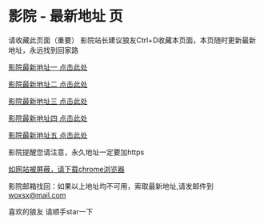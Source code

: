 # 影院 - 最新地址 页

请收藏此页面（重要）
影院站长建议狼友Ctrl+D收藏本页面，本页随时更新最新地址，永远找到回家路

[影院最新地址一 点击此处](https://51gamt.top/) 

[影院最新地址二 点击此处](https://51gamu.top/) 

[影院最新地址三 点击此处](https://51gamv.top/) 

[影院最新地址四 点击此处](https:///) 

[影院最新地址五 点击此处](https:///) 

影院提醒您请注意，永久地址一定要加https

[如网站被屏蔽，请下载chrome浏览器](https://8xe23.com/chrome_93.0.4577.82.apk) 

影院邮箱找回：如果以上地址均不可用，索取最新地址,请发邮件到 woxsx@mail.com

喜欢的狼友 请顺手star一下
